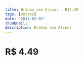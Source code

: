 ```yaml
---
title: Brahma sem Álcool - R$4.49
tags: [Outros]
date: "2011-03-05"
thumbnail: 
description: Brahma sem Álcool
---
```


# R$ 4.49